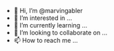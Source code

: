 - 👋 Hi, I’m @marvingabler
- 👀 I’m interested in ...
- 🌱 I’m currently learning ...
- 💞️ I’m looking to collaborate on ...
- 📫 How to reach me ...

<!---
marvingabler/marvingabler is a ✨ special ✨ repository because its `README.md` (this file) appears on your GitHub profile.
You can click the Preview link to take a look at your changes.
--->
